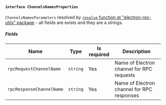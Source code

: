 #### `interface ChannelsNamesProperties`

`ChannelsNamesParameters` resolved by [`resolve` function at "electron-rpc-utils" package](#/api/electron-rpc-utils/resolve) - all fields are exists and they are a strings.

##### Fields

| Name                     | Type     | Is required | Description                                |
| ------------------------ | -------- | ----------- | ------------------------------------------ |
| `rpcRequestChannelName`  | `string` | Yes         | Name of Electron channel for RPC requests  |
| `rpcResponseChannelName` | `string` | Yes         | Name of Electron channel for RPC responses |
